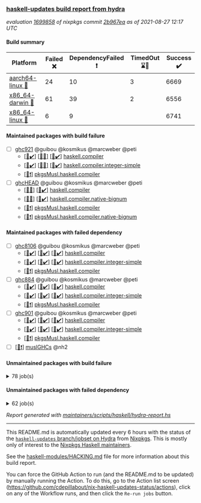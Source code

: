 ### [haskell-updates build report from hydra](https://hydra.nixos.org/jobset/nixpkgs/haskell-updates)
*evaluation [1699858](https://hydra.nixos.org/eval/1699858) of nixpkgs commit [2b967ea](https://github.com/NixOS/nixpkgs/commits/2b967ea23449ff31813ff60a854315398f3d42ef) as of 2021-08-27 12:17 UTC*
#### Build summary

 | Platform | Failed :x: | DependencyFailed :heavy_exclamation_mark: | TimedOut :hourglass::no_entry_sign: | Success :heavy_check_mark: | 
 | --- | --- | --- | --- | --- | 
 | [aarch64-linux :iphone:](https://hydra.nixos.org/eval/1699858?filter=.aarch64-linux) | 24 | 10 | 3 | 6669 | 
 | [x86_64-darwin :apple:](https://hydra.nixos.org/eval/1699858?filter=.x86_64-darwin) | 61 | 39 | 2 | 6556 | 
 | [x86_64-linux :penguin:](https://hydra.nixos.org/eval/1699858?filter=.x86_64-linux) | 6 | 9 |  | 6741 | 
#### Maintained packages with build failure
- [ ] [ghc921](https://hydra.nixos.org/eval/1699858?filter=ghc921) @guibou @kosmikus @marcweber @peti
  - [[:iphone::heavy_check_mark:]](https://hydra.nixos.org/build/150725732) [[:apple::x:]](https://hydra.nixos.org/build/150734297) [[:penguin::heavy_check_mark:]](https://hydra.nixos.org/build/150737593) [haskell.compiler](https://hydra.nixos.org/eval/1699858?filter=haskell.compiler.ghc921)
  - [[:iphone::heavy_check_mark:]](https://hydra.nixos.org/build/150728335) [[:apple::x:]](https://hydra.nixos.org/build/150727664) [[:penguin::heavy_check_mark:]](https://hydra.nixos.org/build/150734710) [haskell.compiler.integer-simple](https://hydra.nixos.org/eval/1699858?filter=haskell.compiler.integer-simple.ghc921)
  -   [[:penguin::heavy_exclamation_mark:]](https://hydra.nixos.org/build/150726718) [pkgsMusl.haskell.compiler](https://hydra.nixos.org/eval/1699858?filter=pkgsMusl.haskell.compiler.ghc921)
- [ ] [ghcHEAD](https://hydra.nixos.org/eval/1699858?filter=ghcHEAD) @guibou @kosmikus @marcweber @peti
  - [[:apple::x:]](https://hydra.nixos.org/build/150744847) [[:penguin::heavy_check_mark:]](https://hydra.nixos.org/build/150741352) [haskell.compiler](https://hydra.nixos.org/eval/1699858?filter=haskell.compiler.ghcHEAD)
  - [[:apple::x:]](https://hydra.nixos.org/build/150733233) [[:penguin::heavy_check_mark:]](https://hydra.nixos.org/build/150740499) [haskell.compiler.native-bignum](https://hydra.nixos.org/eval/1699858?filter=haskell.compiler.native-bignum.ghcHEAD)
  -  [[:penguin::heavy_exclamation_mark:]](https://hydra.nixos.org/build/150729184) [pkgsMusl.haskell.compiler](https://hydra.nixos.org/eval/1699858?filter=pkgsMusl.haskell.compiler.ghcHEAD)
  -  [[:penguin::heavy_exclamation_mark:]](https://hydra.nixos.org/build/150726321) [pkgsMusl.haskell.compiler.native-bignum](https://hydra.nixos.org/eval/1699858?filter=pkgsMusl.haskell.compiler.native-bignum.ghcHEAD)
#### Maintained packages with failed dependency
- [ ] [ghc8106](https://hydra.nixos.org/eval/1699858?filter=ghc8106) @guibou @kosmikus @marcweber @peti
  - [[:iphone::heavy_check_mark:]](https://hydra.nixos.org/build/150744018) [[:apple::heavy_check_mark:]](https://hydra.nixos.org/build/150742241) [[:penguin::heavy_check_mark:]](https://hydra.nixos.org/build/150724721) [haskell.compiler](https://hydra.nixos.org/eval/1699858?filter=haskell.compiler.ghc8106)
  - [[:iphone::heavy_check_mark:]](https://hydra.nixos.org/build/150740181) [[:apple::heavy_check_mark:]](https://hydra.nixos.org/build/150735166) [[:penguin::heavy_check_mark:]](https://hydra.nixos.org/build/150727172) [haskell.compiler.integer-simple](https://hydra.nixos.org/eval/1699858?filter=haskell.compiler.integer-simple.ghc8106)
  -   [[:penguin::heavy_exclamation_mark:]](https://hydra.nixos.org/build/150732254) [pkgsMusl.haskell.compiler](https://hydra.nixos.org/eval/1699858?filter=pkgsMusl.haskell.compiler.ghc8106)
- [ ] [ghc884](https://hydra.nixos.org/eval/1699858?filter=ghc884) @guibou @kosmikus @marcweber @peti
  - [[:iphone::heavy_check_mark:]](https://hydra.nixos.org/build/150741288) [[:apple::heavy_check_mark:]](https://hydra.nixos.org/build/150730933) [[:penguin::heavy_check_mark:]](https://hydra.nixos.org/build/150726194) [haskell.compiler](https://hydra.nixos.org/eval/1699858?filter=haskell.compiler.ghc884)
  - [[:iphone::heavy_check_mark:]](https://hydra.nixos.org/build/150733124) [[:apple::heavy_check_mark:]](https://hydra.nixos.org/build/150733991) [[:penguin::heavy_check_mark:]](https://hydra.nixos.org/build/150725232) [haskell.compiler.integer-simple](https://hydra.nixos.org/eval/1699858?filter=haskell.compiler.integer-simple.ghc884)
  -   [[:penguin::heavy_exclamation_mark:]](https://hydra.nixos.org/build/150726417) [pkgsMusl.haskell.compiler](https://hydra.nixos.org/eval/1699858?filter=pkgsMusl.haskell.compiler.ghc884)
- [ ] [ghc901](https://hydra.nixos.org/eval/1699858?filter=ghc901) @guibou @kosmikus @marcweber @peti
  - [[:iphone::heavy_check_mark:]](https://hydra.nixos.org/build/150735950) [[:apple::heavy_check_mark:]](https://hydra.nixos.org/build/150728102) [[:penguin::heavy_check_mark:]](https://hydra.nixos.org/build/150741500) [haskell.compiler](https://hydra.nixos.org/eval/1699858?filter=haskell.compiler.ghc901)
  - [[:iphone::heavy_check_mark:]](https://hydra.nixos.org/build/150732915) [[:apple::heavy_check_mark:]](https://hydra.nixos.org/build/150726421) [[:penguin::heavy_check_mark:]](https://hydra.nixos.org/build/150724710) [haskell.compiler.integer-simple](https://hydra.nixos.org/eval/1699858?filter=haskell.compiler.integer-simple.ghc901)
  -   [[:penguin::heavy_exclamation_mark:]](https://hydra.nixos.org/build/150732612) [pkgsMusl.haskell.compiler](https://hydra.nixos.org/eval/1699858?filter=pkgsMusl.haskell.compiler.ghc901)
- [ ] [[:penguin::heavy_exclamation_mark:]](https://hydra.nixos.org/build/150741594) [muslGHCs](https://hydra.nixos.org/eval/1699858?filter=muslGHCs) @nh2
#### Unmaintained packages with build failure
<details><summary>78 job(s) </summary>

- [ ] [[:iphone::heavy_check_mark:]](https://hydra.nixos.org/build/150742761) [[:apple::x:]](https://hydra.nixos.org/build/150739233) [[:penguin::heavy_check_mark:]](https://hydra.nixos.org/build/150734313) [haskellPackages.FractalArt](https://hydra.nixos.org/eval/1699858?filter=haskellPackages.FractalArt) 
- [ ] [[:iphone::x:]](https://hydra.nixos.org/build/150733756) [[:apple::heavy_check_mark:]](https://hydra.nixos.org/build/150732614) [[:penguin::heavy_check_mark:]](https://hydra.nixos.org/build/150741031) [haskellPackages.HsASA](https://hydra.nixos.org/eval/1699858?filter=haskellPackages.HsASA) 
- [ ] [[:iphone::x:]](https://hydra.nixos.org/build/150729054) [[:apple::heavy_check_mark:]](https://hydra.nixos.org/build/150727915) [[:penguin::heavy_check_mark:]](https://hydra.nixos.org/build/150729078) [haskellPackages.OrderedBits](https://hydra.nixos.org/eval/1699858?filter=haskellPackages.OrderedBits) 
- [ ] [[:iphone::x:]](https://hydra.nixos.org/build/150725183) [[:apple::heavy_check_mark:]](https://hydra.nixos.org/build/150735381) [[:penguin::heavy_check_mark:]](https://hydra.nixos.org/build/150737310) [haskellPackages.accelerate-llvm](https://hydra.nixos.org/eval/1699858?filter=haskellPackages.accelerate-llvm) 
- [ ] [[:iphone::heavy_check_mark:]](https://hydra.nixos.org/build/150742661) [[:apple::heavy_check_mark:]](https://hydra.nixos.org/build/150741555) [[:penguin::x:]](https://hydra.nixos.org/build/150733802) [haskellPackages.astro](https://hydra.nixos.org/eval/1699858?filter=haskellPackages.astro) 
- [ ] [[:iphone::x:]](https://hydra.nixos.org/build/150735646) [[:apple::heavy_check_mark:]](https://hydra.nixos.org/build/150727565) [[:penguin::heavy_check_mark:]](https://hydra.nixos.org/build/150744098) [haskellPackages.cdar-mBound](https://hydra.nixos.org/eval/1699858?filter=haskellPackages.cdar-mBound) 
- [ ] [[:iphone::heavy_check_mark:]](https://hydra.nixos.org/build/150725776) [[:apple::x:]](https://hydra.nixos.org/build/150734302) [[:penguin::heavy_check_mark:]](https://hydra.nixos.org/build/150737657) [haskellPackages.chiphunk](https://hydra.nixos.org/eval/1699858?filter=haskellPackages.chiphunk) 
- [ ] [[:iphone::x:]](https://hydra.nixos.org/build/150741085) [[:apple::x:]](https://hydra.nixos.org/build/150743958) [[:penguin::x:]](https://hydra.nixos.org/build/150737756) [haskellPackages.dhall-csv](https://hydra.nixos.org/eval/1699858?filter=haskellPackages.dhall-csv) 
- [ ] [[:iphone::x:]](https://hydra.nixos.org/build/150731527) [[:apple::x:]](https://hydra.nixos.org/build/150728103) [[:penguin::x:]](https://hydra.nixos.org/build/150741818) [haskellPackages.dhall-toml](https://hydra.nixos.org/eval/1699858?filter=haskellPackages.dhall-toml) 
- [ ] [[:iphone::heavy_check_mark:]](https://hydra.nixos.org/build/150742135) [[:apple::x:]](https://hydra.nixos.org/build/150730948) [[:penguin::heavy_check_mark:]](https://hydra.nixos.org/build/150732681) [haskellPackages.di-core](https://hydra.nixos.org/eval/1699858?filter=haskellPackages.di-core) 
- [ ] [[:iphone::heavy_check_mark:]](https://hydra.nixos.org/build/150733069) [[:apple::x:]](https://hydra.nixos.org/build/150738868) [[:penguin::heavy_check_mark:]](https://hydra.nixos.org/build/150728852) [haskellPackages.discount](https://hydra.nixos.org/eval/1699858?filter=haskellPackages.discount) 
- [ ] [[:iphone::heavy_check_mark:]](https://hydra.nixos.org/build/150735593) [[:apple::x:]](https://hydra.nixos.org/build/150741005) [[:penguin::heavy_check_mark:]](https://hydra.nixos.org/build/150736383) [haskellPackages.diskhash](https://hydra.nixos.org/eval/1699858?filter=haskellPackages.diskhash) 
- [ ] [[:iphone::x:]](https://hydra.nixos.org/build/150734571) [[:apple::heavy_check_mark:]](https://hydra.nixos.org/build/150742681) [[:penguin::heavy_check_mark:]](https://hydra.nixos.org/build/150737664) [haskellPackages.dormouse-uri](https://hydra.nixos.org/eval/1699858?filter=haskellPackages.dormouse-uri) 
- [ ] [[:iphone::x:]](https://hydra.nixos.org/build/150739503) [[:apple::x:]](https://hydra.nixos.org/build/150739762) [[:penguin::heavy_check_mark:]](https://hydra.nixos.org/build/150742321) [haskellPackages.easytensor](https://hydra.nixos.org/eval/1699858?filter=haskellPackages.easytensor) 
- [ ] [[:iphone::heavy_check_mark:]](https://hydra.nixos.org/build/150727569) [[:apple::x:]](https://hydra.nixos.org/build/150739357) [[:penguin::heavy_check_mark:]](https://hydra.nixos.org/build/150727501) [haskellPackages.epub-tools](https://hydra.nixos.org/eval/1699858?filter=haskellPackages.epub-tools) 
- [ ] [[:iphone::heavy_check_mark:]](https://hydra.nixos.org/build/150734212) [[:apple::x:]](https://hydra.nixos.org/build/150726369) [[:penguin::heavy_check_mark:]](https://hydra.nixos.org/build/150737227) [haskellPackages.exinst](https://hydra.nixos.org/eval/1699858?filter=haskellPackages.exinst) 
- [ ] [[:iphone::heavy_check_mark:]](https://hydra.nixos.org/build/150740265) [[:apple::x:]](https://hydra.nixos.org/build/150740769) [[:penguin::heavy_check_mark:]](https://hydra.nixos.org/build/150742182) [haskellPackages.float128](https://hydra.nixos.org/eval/1699858?filter=haskellPackages.float128) 
- [ ] [[:iphone::x:]](https://hydra.nixos.org/build/150736904) [[:apple::heavy_check_mark:]](https://hydra.nixos.org/build/150733217) [[:penguin::heavy_check_mark:]](https://hydra.nixos.org/build/150741348) [haskellPackages.freetype2](https://hydra.nixos.org/eval/1699858?filter=haskellPackages.freetype2) 
- [ ] [[:iphone::heavy_check_mark:]](https://hydra.nixos.org/build/150734237) [[:apple::x:]](https://hydra.nixos.org/build/150733229) [[:penguin::heavy_check_mark:]](https://hydra.nixos.org/build/150730347) [haskellPackages.gi-gdkx11](https://hydra.nixos.org/eval/1699858?filter=haskellPackages.gi-gdkx11) 
- [ ] [[:iphone::x:]](https://hydra.nixos.org/build/150741367) [[:penguin::heavy_check_mark:]](https://hydra.nixos.org/build/150731115) [haskellPackages.gnome-keyring](https://hydra.nixos.org/eval/1699858?filter=haskellPackages.gnome-keyring) 
- [ ] [[:iphone::heavy_check_mark:]](https://hydra.nixos.org/build/150738274) [[:apple::x:]](https://hydra.nixos.org/build/150733064) [[:penguin::heavy_check_mark:]](https://hydra.nixos.org/build/150730903) [haskellPackages.gtk-traymanager](https://hydra.nixos.org/eval/1699858?filter=haskellPackages.gtk-traymanager) 
- [ ] [[:iphone::heavy_check_mark:]](https://hydra.nixos.org/build/150727725) [[:apple::x:]](https://hydra.nixos.org/build/150736294) [[:penguin::heavy_check_mark:]](https://hydra.nixos.org/build/150741672) [haskellPackages.hamid](https://hydra.nixos.org/eval/1699858?filter=haskellPackages.hamid) 
- [ ] [[:iphone::heavy_check_mark:]](https://hydra.nixos.org/build/150738955) [[:apple::x:]](https://hydra.nixos.org/build/150743912) [[:penguin::heavy_check_mark:]](https://hydra.nixos.org/build/150732939) [haskellPackages.hid](https://hydra.nixos.org/eval/1699858?filter=haskellPackages.hid) 
- [ ] [[:iphone::heavy_check_mark:]](https://hydra.nixos.org/build/150729805) [[:apple::x:]](https://hydra.nixos.org/build/150727705) [[:penguin::heavy_check_mark:]](https://hydra.nixos.org/build/150725602) [haskellPackages.higher-leveldb](https://hydra.nixos.org/eval/1699858?filter=haskellPackages.higher-leveldb) 
- [ ] [[:iphone::heavy_check_mark:]](https://hydra.nixos.org/build/150725769) [[:apple::x:]](https://hydra.nixos.org/build/150738744) [[:penguin::heavy_check_mark:]](https://hydra.nixos.org/build/150726308) [haskellPackages.highlight](https://hydra.nixos.org/eval/1699858?filter=haskellPackages.highlight) 
- [ ] [[:iphone::heavy_check_mark:]](https://hydra.nixos.org/build/150740367) [[:apple::x:]](https://hydra.nixos.org/build/150744470) [[:penguin::heavy_check_mark:]](https://hydra.nixos.org/build/150733368) [haskellPackages.hmatrix-morpheus](https://hydra.nixos.org/eval/1699858?filter=haskellPackages.hmatrix-morpheus) 
- [ ] [[:iphone::heavy_check_mark:]](https://hydra.nixos.org/build/150730644) [[:apple::x:]](https://hydra.nixos.org/build/150737628) [[:penguin::heavy_check_mark:]](https://hydra.nixos.org/build/150736522) [haskellPackages.hmidi](https://hydra.nixos.org/eval/1699858?filter=haskellPackages.hmidi) 
- [ ] [[:iphone::x:]](https://hydra.nixos.org/build/150734476) [[:apple::heavy_check_mark:]](https://hydra.nixos.org/build/150743573) [[:penguin::heavy_check_mark:]](https://hydra.nixos.org/build/150730215) [haskellPackages.hq](https://hydra.nixos.org/eval/1699858?filter=haskellPackages.hq) 
- [ ] [[:iphone::heavy_check_mark:]](https://hydra.nixos.org/build/150724700) [[:apple::x:]](https://hydra.nixos.org/build/150732551) [[:penguin::heavy_check_mark:]](https://hydra.nixos.org/build/150739695) [haskellPackages.hs](https://hydra.nixos.org/eval/1699858?filter=haskellPackages.hs) 
- [ ] [[:iphone::heavy_check_mark:]](https://hydra.nixos.org/build/150733630) [[:apple::x:]](https://hydra.nixos.org/build/150739534) [[:penguin::heavy_check_mark:]](https://hydra.nixos.org/build/150730237) [haskellPackages.hsshellscript](https://hydra.nixos.org/eval/1699858?filter=haskellPackages.hsshellscript) 
- [ ] [[:iphone::heavy_check_mark:]](https://hydra.nixos.org/build/150725279) [[:apple::x:]](https://hydra.nixos.org/build/150742011) [[:penguin::heavy_check_mark:]](https://hydra.nixos.org/build/150729005) [haskellPackages.hssourceinfo](https://hydra.nixos.org/eval/1699858?filter=haskellPackages.hssourceinfo) 
- [ ] [[:iphone::heavy_check_mark:]](https://hydra.nixos.org/build/150738678) [[:apple::x:]](https://hydra.nixos.org/build/150727281) [[:penguin::heavy_check_mark:]](https://hydra.nixos.org/build/150729057) [haskellPackages.huckleberry](https://hydra.nixos.org/eval/1699858?filter=haskellPackages.huckleberry) 
- [ ] [[:iphone::heavy_check_mark:]](https://hydra.nixos.org/build/150734504) [[:apple::x:]](https://hydra.nixos.org/build/150737715) [[:penguin::heavy_check_mark:]](https://hydra.nixos.org/build/150731794) [haskellPackages.ipcvar](https://hydra.nixos.org/eval/1699858?filter=haskellPackages.ipcvar) 
- [ ] [[:iphone::x:]](https://hydra.nixos.org/build/150734081) [[:apple::x:]](https://hydra.nixos.org/build/150732954) [[:penguin::x:]](https://hydra.nixos.org/build/150743785) [haskellPackages.isocline](https://hydra.nixos.org/eval/1699858?filter=haskellPackages.isocline) 
- [ ] [[:iphone::heavy_check_mark:]](https://hydra.nixos.org/build/150733072) [[:apple::x:]](https://hydra.nixos.org/build/150736361) [[:penguin::heavy_check_mark:]](https://hydra.nixos.org/build/150726442) [haskellPackages.junit-xml](https://hydra.nixos.org/eval/1699858?filter=haskellPackages.junit-xml) 
- [ ] [[:iphone::heavy_check_mark:]](https://hydra.nixos.org/build/150730961) [[:apple::x:]](https://hydra.nixos.org/build/150739959) [[:penguin::heavy_check_mark:]](https://hydra.nixos.org/build/150739871) [haskellPackages.keep-alive](https://hydra.nixos.org/eval/1699858?filter=haskellPackages.keep-alive) 
- [ ] [[:iphone::heavy_check_mark:]](https://hydra.nixos.org/build/150730599) [[:apple::x:]](https://hydra.nixos.org/build/150727873) [[:penguin::heavy_check_mark:]](https://hydra.nixos.org/build/150741101) [haskellPackages.leveldb-haskell-fork](https://hydra.nixos.org/eval/1699858?filter=haskellPackages.leveldb-haskell-fork) 
- [ ] [[:iphone::x:]](https://hydra.nixos.org/build/150741253) [[:apple::heavy_check_mark:]](https://hydra.nixos.org/build/150743664) [[:penguin::heavy_check_mark:]](https://hydra.nixos.org/build/150744204) [haskellPackages.libBF](https://hydra.nixos.org/eval/1699858?filter=haskellPackages.libBF) 
- [ ] [[:iphone::heavy_check_mark:]](https://hydra.nixos.org/build/150730761) [[:apple::x:]](https://hydra.nixos.org/build/150725249) [[:penguin::heavy_check_mark:]](https://hydra.nixos.org/build/150734357) [haskellPackages.loc](https://hydra.nixos.org/eval/1699858?filter=haskellPackages.loc) 
- [ ] [[:iphone::x:]](https://hydra.nixos.org/build/150744213) [[:apple::heavy_check_mark:]](https://hydra.nixos.org/build/150724872) [[:penguin::heavy_check_mark:]](https://hydra.nixos.org/build/150742136) [haskellPackages.long-double](https://hydra.nixos.org/eval/1699858?filter=haskellPackages.long-double) 
- [ ] [[:iphone::heavy_check_mark:]](https://hydra.nixos.org/build/150743611) [[:apple::x:]](https://hydra.nixos.org/build/150740259) [[:penguin::heavy_check_mark:]](https://hydra.nixos.org/build/150740566) [haskellPackages.mediawiki2latex](https://hydra.nixos.org/eval/1699858?filter=haskellPackages.mediawiki2latex) 
- [ ] [[:iphone::heavy_check_mark:]](https://hydra.nixos.org/build/150739873) [[:apple::x:]](https://hydra.nixos.org/build/150730988) [[:penguin::heavy_check_mark:]](https://hydra.nixos.org/build/150729850) [haskellPackages.mercury-api](https://hydra.nixos.org/eval/1699858?filter=haskellPackages.mercury-api) 
- [ ] [[:iphone::heavy_check_mark:]](https://hydra.nixos.org/build/150731143) [[:apple::x:]](https://hydra.nixos.org/build/150724987) [[:penguin::heavy_check_mark:]](https://hydra.nixos.org/build/150732876) [haskellPackages.mighty-metropolis](https://hydra.nixos.org/eval/1699858?filter=haskellPackages.mighty-metropolis) 
- [ ] [[:iphone::heavy_check_mark:]](https://hydra.nixos.org/build/150728541) [[:apple::x:]](https://hydra.nixos.org/build/150739464) [[:penguin::heavy_check_mark:]](https://hydra.nixos.org/build/150727438) [haskellPackages.nano-cryptr](https://hydra.nixos.org/eval/1699858?filter=haskellPackages.nano-cryptr) 
- [ ] [[:iphone::x:]](https://hydra.nixos.org/build/150736302) [[:apple::heavy_check_mark:]](https://hydra.nixos.org/build/150734560) [[:penguin::heavy_check_mark:]](https://hydra.nixos.org/build/150734714) [haskellPackages.nlopt-haskell](https://hydra.nixos.org/eval/1699858?filter=haskellPackages.nlopt-haskell) 
- [ ] [[:iphone::heavy_check_mark:]](https://hydra.nixos.org/build/150726294) [[:apple::x:]](https://hydra.nixos.org/build/150733887) [[:penguin::heavy_check_mark:]](https://hydra.nixos.org/build/150735932) [haskellPackages.opencv](https://hydra.nixos.org/eval/1699858?filter=haskellPackages.opencv) 
- [ ] [[:iphone::heavy_check_mark:]](https://hydra.nixos.org/build/150742879) [[:apple::x:]](https://hydra.nixos.org/build/150727562) [[:penguin::heavy_check_mark:]](https://hydra.nixos.org/build/150727280) [haskellPackages.persistent-pagination](https://hydra.nixos.org/eval/1699858?filter=haskellPackages.persistent-pagination) 
- [ ] [[:iphone::x:]](https://hydra.nixos.org/build/150728296) [[:apple::heavy_check_mark:]](https://hydra.nixos.org/build/150725145) [[:penguin::heavy_check_mark:]](https://hydra.nixos.org/build/150728336) [haskellPackages.picosat](https://hydra.nixos.org/eval/1699858?filter=haskellPackages.picosat) 
- [ ] [[:iphone::heavy_check_mark:]](https://hydra.nixos.org/build/150726154) [[:apple::x:]](https://hydra.nixos.org/build/150729939) [[:penguin::heavy_check_mark:]](https://hydra.nixos.org/build/150743452) [haskellPackages.ping-wrapper](https://hydra.nixos.org/eval/1699858?filter=haskellPackages.ping-wrapper) 
- [ ] [[:iphone::heavy_check_mark:]](https://hydra.nixos.org/build/150732849) [[:apple::x:]](https://hydra.nixos.org/build/150744552) [[:penguin::heavy_check_mark:]](https://hydra.nixos.org/build/150737573) [haskellPackages.pipes-zlib](https://hydra.nixos.org/eval/1699858?filter=haskellPackages.pipes-zlib) 
- [ ] [[:iphone::x:]](https://hydra.nixos.org/build/150734412) [[:apple::heavy_check_mark:]](https://hydra.nixos.org/build/150732558) [[:penguin::heavy_check_mark:]](https://hydra.nixos.org/build/150724670) [haskellPackages.poker](https://hydra.nixos.org/eval/1699858?filter=haskellPackages.poker) 
- [ ] [[:iphone::heavy_check_mark:]](https://hydra.nixos.org/build/150740805) [[:apple::x:]](https://hydra.nixos.org/build/150744042) [[:penguin::heavy_check_mark:]](https://hydra.nixos.org/build/150738949) [haskellPackages.posix-socket](https://hydra.nixos.org/eval/1699858?filter=haskellPackages.posix-socket) 
- [ ] [[:iphone::heavy_check_mark:]](https://hydra.nixos.org/build/150730201) [[:apple::x:]](https://hydra.nixos.org/build/150726377) [[:penguin::heavy_check_mark:]](https://hydra.nixos.org/build/150742457) [haskellPackages.posix-timer](https://hydra.nixos.org/eval/1699858?filter=haskellPackages.posix-timer) 
- [ ] [[:iphone::heavy_check_mark:]](https://hydra.nixos.org/build/150740518) [[:apple::x:]](https://hydra.nixos.org/build/150730978) [[:penguin::heavy_check_mark:]](https://hydra.nixos.org/build/150725189) [haskellPackages.powerqueue-distributed](https://hydra.nixos.org/eval/1699858?filter=haskellPackages.powerqueue-distributed) 
- [ ] [[:iphone::heavy_check_mark:]](https://hydra.nixos.org/build/150727429) [[:apple::x:]](https://hydra.nixos.org/build/150729392) [[:penguin::heavy_check_mark:]](https://hydra.nixos.org/build/150733801) [haskellPackages.pthread](https://hydra.nixos.org/eval/1699858?filter=haskellPackages.pthread) 
- [ ] [[:iphone::x:]](https://hydra.nixos.org/build/150728268) [[:apple::heavy_check_mark:]](https://hydra.nixos.org/build/150729735) [[:penguin::heavy_check_mark:]](https://hydra.nixos.org/build/150724821) [haskellPackages.ptr-poker](https://hydra.nixos.org/eval/1699858?filter=haskellPackages.ptr-poker) 
- [ ] [[:iphone::heavy_check_mark:]](https://hydra.nixos.org/build/150738516) [[:apple::x:]](https://hydra.nixos.org/build/150726853) [[:penguin::heavy_check_mark:]](https://hydra.nixos.org/build/150732240) [haskellPackages.sandwich-webdriver](https://hydra.nixos.org/eval/1699858?filter=haskellPackages.sandwich-webdriver) 
- [ ] [[:iphone::heavy_check_mark:]](https://hydra.nixos.org/build/150725174) [[:apple::x:]](https://hydra.nixos.org/build/150735767) [[:penguin::heavy_check_mark:]](https://hydra.nixos.org/build/150731407) [haskellPackages.sdp](https://hydra.nixos.org/eval/1699858?filter=haskellPackages.sdp) 
- [ ] [[:iphone::heavy_check_mark:]](https://hydra.nixos.org/build/150730368) [[:apple::x:]](https://hydra.nixos.org/build/150730392) [[:penguin::heavy_check_mark:]](https://hydra.nixos.org/build/150726477) [haskellPackages.select](https://hydra.nixos.org/eval/1699858?filter=haskellPackages.select) 
- [ ] [[:iphone::heavy_check_mark:]](https://hydra.nixos.org/build/150735205) [[:apple::x:]](https://hydra.nixos.org/build/150735224) [[:penguin::heavy_check_mark:]](https://hydra.nixos.org/build/150737720) [haskellPackages.shared-memory](https://hydra.nixos.org/eval/1699858?filter=haskellPackages.shared-memory) 
- [ ] [[:iphone::heavy_check_mark:]](https://hydra.nixos.org/build/150742689) [[:apple::x:]](https://hydra.nixos.org/build/150724947) [[:penguin::heavy_check_mark:]](https://hydra.nixos.org/build/150741763) [haskellPackages.stm-queue](https://hydra.nixos.org/eval/1699858?filter=haskellPackages.stm-queue) 
- [ ] [[:iphone::heavy_check_mark:]](https://hydra.nixos.org/build/150731271) [[:apple::x:]](https://hydra.nixos.org/build/150734510) [[:penguin::heavy_check_mark:]](https://hydra.nixos.org/build/150734124) [haskellPackages.sysinfo](https://hydra.nixos.org/eval/1699858?filter=haskellPackages.sysinfo) 
- [ ] [[:iphone::heavy_check_mark:]](https://hydra.nixos.org/build/150735302) [[:apple::x:]](https://hydra.nixos.org/build/150744947) [[:penguin::heavy_check_mark:]](https://hydra.nixos.org/build/150742784) [haskellPackages.tailfile-hinotify](https://hydra.nixos.org/eval/1699858?filter=haskellPackages.tailfile-hinotify) 
- [ ] [[:iphone::heavy_check_mark:]](https://hydra.nixos.org/build/150743698) [[:apple::x:]](https://hydra.nixos.org/build/150724634) [[:penguin::heavy_check_mark:]](https://hydra.nixos.org/build/150725345) [haskellPackages.thyme](https://hydra.nixos.org/eval/1699858?filter=haskellPackages.thyme) 
- [ ] [[:iphone::x:]](https://hydra.nixos.org/build/150730930) [[:apple::x:]](https://hydra.nixos.org/build/150736331) [[:penguin::x:]](https://hydra.nixos.org/build/150736596) [haskellPackages.ticket-management](https://hydra.nixos.org/eval/1699858?filter=haskellPackages.ticket-management) 
- [ ] [[:iphone::x:]](https://hydra.nixos.org/build/150727022) [[:apple::heavy_check_mark:]](https://hydra.nixos.org/build/150727916) [[:penguin::heavy_check_mark:]](https://hydra.nixos.org/build/150728198) [haskellPackages.type-natural](https://hydra.nixos.org/eval/1699858?filter=haskellPackages.type-natural) 
- [ ] [[:iphone::heavy_check_mark:]](https://hydra.nixos.org/build/150726065) [[:apple::x:]](https://hydra.nixos.org/build/150733727) [[:penguin::heavy_check_mark:]](https://hydra.nixos.org/build/150728173) [haskellPackages.tz](https://hydra.nixos.org/eval/1699858?filter=haskellPackages.tz) 
- [ ] [[:iphone::x:]](https://hydra.nixos.org/build/150730896) [[:apple::heavy_check_mark:]](https://hydra.nixos.org/build/150728765) [[:penguin::heavy_check_mark:]](https://hydra.nixos.org/build/150730536) [haskellPackages.unicode-properties](https://hydra.nixos.org/eval/1699858?filter=haskellPackages.unicode-properties) 
- [ ] [[:iphone::heavy_check_mark:]](https://hydra.nixos.org/build/150743993) [[:apple::x:]](https://hydra.nixos.org/build/150738727) [[:penguin::heavy_check_mark:]](https://hydra.nixos.org/build/150733482) [haskellPackages.wai-middleware-metrics](https://hydra.nixos.org/eval/1699858?filter=haskellPackages.wai-middleware-metrics) 
- [ ] [[:iphone::x:]](https://hydra.nixos.org/build/150732929) [[:apple::heavy_check_mark:]](https://hydra.nixos.org/build/150738025) [[:penguin::heavy_check_mark:]](https://hydra.nixos.org/build/150743242) [haskellPackages.wiringPi](https://hydra.nixos.org/eval/1699858?filter=haskellPackages.wiringPi) 
- [ ] [[:iphone::heavy_check_mark:]](https://hydra.nixos.org/build/150727304) [[:apple::x:]](https://hydra.nixos.org/build/150733713) [[:penguin::heavy_check_mark:]](https://hydra.nixos.org/build/150733342) [tests.haskell.writers](https://hydra.nixos.org/eval/1699858?filter=tests.haskell.writers) 
- [ ] [[:iphone::x:]](https://hydra.nixos.org/build/150738528) [[:apple::heavy_check_mark:]](https://hydra.nixos.org/build/150737760) [[:penguin::heavy_check_mark:]](https://hydra.nixos.org/build/150731786) [haskellPackages.x86-64bit](https://hydra.nixos.org/eval/1699858?filter=haskellPackages.x86-64bit) 
- [ ] [[:iphone::heavy_check_mark:]](https://hydra.nixos.org/build/150726941) [[:apple::x:]](https://hydra.nixos.org/build/150737620) [[:penguin::heavy_check_mark:]](https://hydra.nixos.org/build/150735468) [haskellPackages.xmonad-utils](https://hydra.nixos.org/eval/1699858?filter=haskellPackages.xmonad-utils) 
- [ ] [[:iphone::x:]](https://hydra.nixos.org/build/150726614) [[:apple::x:]](https://hydra.nixos.org/build/150726831) [[:penguin::x:]](https://hydra.nixos.org/build/150740172) [haskellPackages.yapb](https://hydra.nixos.org/eval/1699858?filter=haskellPackages.yapb) 
- [ ] [[:iphone::heavy_check_mark:]](https://hydra.nixos.org/build/150743110) [[:apple::x:]](https://hydra.nixos.org/build/150729109) [[:penguin::heavy_check_mark:]](https://hydra.nixos.org/build/150735489) [haskellPackages.yoga](https://hydra.nixos.org/eval/1699858?filter=haskellPackages.yoga) 
- [ ] [[:iphone::heavy_check_mark:]](https://hydra.nixos.org/build/150725467) [[:apple::x:]](https://hydra.nixos.org/build/150731436) [[:penguin::heavy_check_mark:]](https://hydra.nixos.org/build/150737988) [haskellPackages.zip](https://hydra.nixos.org/eval/1699858?filter=haskellPackages.zip) 
- [ ] [[:iphone::heavy_check_mark:]](https://hydra.nixos.org/build/150732116) [[:apple::x:]](https://hydra.nixos.org/build/150737239) [[:penguin::heavy_check_mark:]](https://hydra.nixos.org/build/150737635) [haskellPackages.zot](https://hydra.nixos.org/eval/1699858?filter=haskellPackages.zot) 
- [ ] [[:iphone::heavy_check_mark:]](https://hydra.nixos.org/build/150741381) [[:apple::x:]](https://hydra.nixos.org/build/150740838) [[:penguin::heavy_check_mark:]](https://hydra.nixos.org/build/150740269) [haskellPackages.zxcvbn-c](https://hydra.nixos.org/eval/1699858?filter=haskellPackages.zxcvbn-c) 
</details>

#### Unmaintained packages with failed dependency
<details><summary>62 job(s) </summary>

- [ ] [[:iphone::heavy_exclamation_mark:]](https://hydra.nixos.org/build/150734316) [[:apple::heavy_check_mark:]](https://hydra.nixos.org/build/150732576) [[:penguin::heavy_check_mark:]](https://hydra.nixos.org/build/150726861) [haskellPackages.PrimitiveArray](https://hydra.nixos.org/eval/1699858?filter=haskellPackages.PrimitiveArray) 
- [ ] [[:iphone::heavy_check_mark:]](https://hydra.nixos.org/build/150729274) [[:apple::heavy_exclamation_mark:]](https://hydra.nixos.org/build/150741156) [[:penguin::heavy_check_mark:]](https://hydra.nixos.org/build/150728319) [haskellPackages.antiope-es](https://hydra.nixos.org/eval/1699858?filter=haskellPackages.antiope-es) 
- [ ] [[:iphone::heavy_check_mark:]](https://hydra.nixos.org/build/150743692) [[:apple::heavy_exclamation_mark:]](https://hydra.nixos.org/build/150733263) [[:penguin::heavy_check_mark:]](https://hydra.nixos.org/build/150743006) [haskellPackages.declarative](https://hydra.nixos.org/eval/1699858?filter=haskellPackages.declarative) 
- [ ] [[:iphone::heavy_check_mark:]](https://hydra.nixos.org/build/150737848) [[:apple::heavy_exclamation_mark:]](https://hydra.nixos.org/build/150741930) [[:penguin::heavy_check_mark:]](https://hydra.nixos.org/build/150732779) [haskellPackages.di](https://hydra.nixos.org/eval/1699858?filter=haskellPackages.di) 
- [ ] [[:iphone::heavy_check_mark:]](https://hydra.nixos.org/build/150734223) [[:apple::heavy_exclamation_mark:]](https://hydra.nixos.org/build/150728223) [[:penguin::heavy_check_mark:]](https://hydra.nixos.org/build/150727540) [haskellPackages.di-df1](https://hydra.nixos.org/eval/1699858?filter=haskellPackages.di-df1) 
- [ ] [[:iphone::heavy_check_mark:]](https://hydra.nixos.org/build/150739701) [[:apple::heavy_exclamation_mark:]](https://hydra.nixos.org/build/150732081) [[:penguin::heavy_check_mark:]](https://hydra.nixos.org/build/150738381) [haskellPackages.di-handle](https://hydra.nixos.org/eval/1699858?filter=haskellPackages.di-handle) 
- [ ] [[:iphone::heavy_check_mark:]](https://hydra.nixos.org/build/150743830) [[:apple::heavy_exclamation_mark:]](https://hydra.nixos.org/build/150737257) [[:penguin::heavy_check_mark:]](https://hydra.nixos.org/build/150726691) [haskellPackages.di-monad](https://hydra.nixos.org/eval/1699858?filter=haskellPackages.di-monad) 
- [ ] [[:iphone::heavy_exclamation_mark:]](https://hydra.nixos.org/build/150727736) [[:apple::heavy_check_mark:]](https://hydra.nixos.org/build/150726815) [[:penguin::heavy_check_mark:]](https://hydra.nixos.org/build/150739206) [haskellPackages.dormouse-client](https://hydra.nixos.org/eval/1699858?filter=haskellPackages.dormouse-client) 
- [ ] [[:iphone::heavy_exclamation_mark:]](https://hydra.nixos.org/build/150730837) [[:apple::heavy_exclamation_mark:]](https://hydra.nixos.org/build/150735355) [[:penguin::heavy_check_mark:]](https://hydra.nixos.org/build/150733385) [haskellPackages.easytensor-vulkan](https://hydra.nixos.org/eval/1699858?filter=haskellPackages.easytensor-vulkan) 
- [ ] [[:iphone::heavy_check_mark:]](https://hydra.nixos.org/build/150731982) [[:apple::heavy_exclamation_mark:]](https://hydra.nixos.org/build/150730357) [[:penguin::heavy_check_mark:]](https://hydra.nixos.org/build/150734812) [haskellPackages.exinst-aeson](https://hydra.nixos.org/eval/1699858?filter=haskellPackages.exinst-aeson) 
- [ ] [[:iphone::heavy_check_mark:]](https://hydra.nixos.org/build/150739391) [[:apple::heavy_exclamation_mark:]](https://hydra.nixos.org/build/150735772) [[:penguin::heavy_check_mark:]](https://hydra.nixos.org/build/150736022) [haskellPackages.exinst-bytes](https://hydra.nixos.org/eval/1699858?filter=haskellPackages.exinst-bytes) 
- [ ] [[:iphone::heavy_check_mark:]](https://hydra.nixos.org/build/150733566) [[:apple::heavy_exclamation_mark:]](https://hydra.nixos.org/build/150740580) [[:penguin::heavy_check_mark:]](https://hydra.nixos.org/build/150728602) [haskellPackages.exinst-cereal](https://hydra.nixos.org/eval/1699858?filter=haskellPackages.exinst-cereal) 
- [ ] [[:iphone::heavy_check_mark:]](https://hydra.nixos.org/build/150734826) [[:apple::heavy_exclamation_mark:]](https://hydra.nixos.org/build/150734659) [[:penguin::heavy_check_mark:]](https://hydra.nixos.org/build/150729449) [haskellPackages.exinst-serialise](https://hydra.nixos.org/eval/1699858?filter=haskellPackages.exinst-serialise) 
- [ ] [[:iphone::heavy_check_mark:]](https://hydra.nixos.org/build/150724726) [[:apple::heavy_exclamation_mark:]](https://hydra.nixos.org/build/150740149) [[:penguin::heavy_check_mark:]](https://hydra.nixos.org/build/150744624) [haskellPackages.fastparser](https://hydra.nixos.org/eval/1699858?filter=haskellPackages.fastparser) 
- [ ] [hello](https://hydra.nixos.org/eval/1699858?filter=hello) 
  - [[:iphone::heavy_check_mark:]](https://hydra.nixos.org/build/150725294) [[:apple::heavy_check_mark:]](https://hydra.nixos.org/build/150734185) [[:penguin::heavy_check_mark:]](https://hydra.nixos.org/build/150735058) [haskellPackages](https://hydra.nixos.org/eval/1699858?filter=haskellPackages.hello)
  -   [[:penguin::heavy_exclamation_mark:]](https://hydra.nixos.org/build/150730876) [pkgsMusl.haskellPackages](https://hydra.nixos.org/eval/1699858?filter=pkgsMusl.haskellPackages.hello)
  -   [[:penguin::heavy_check_mark:]](https://hydra.nixos.org/build/150726746) [pkgsStatic.haskell.packages.integer-simple.ghc8106](https://hydra.nixos.org/eval/1699858?filter=pkgsStatic.haskell.packages.integer-simple.ghc8106.hello)
- [ ] [[:iphone::heavy_exclamation_mark:]](https://hydra.nixos.org/build/150730513) [[:apple::heavy_check_mark:]](https://hydra.nixos.org/build/150726433) [[:penguin::heavy_check_mark:]](https://hydra.nixos.org/build/150739889) [haskellPackages.hmatrix-nlopt](https://hydra.nixos.org/eval/1699858?filter=haskellPackages.hmatrix-nlopt) 
- [ ] [[:iphone::heavy_exclamation_mark:]](https://hydra.nixos.org/build/150730365) [[:apple::heavy_check_mark:]](https://hydra.nixos.org/build/150734814) [[:penguin::heavy_check_mark:]](https://hydra.nixos.org/build/150736320) [haskellPackages.jsonifier](https://hydra.nixos.org/eval/1699858?filter=haskellPackages.jsonifier) 
- [ ] [[:iphone::heavy_check_mark:]](https://hydra.nixos.org/build/150733917) [[:apple::heavy_exclamation_mark:]](https://hydra.nixos.org/build/150743867) [[:penguin::heavy_check_mark:]](https://hydra.nixos.org/build/150737367) [haskellPackages.keenser](https://hydra.nixos.org/eval/1699858?filter=haskellPackages.keenser) 
- [ ] [lens](https://hydra.nixos.org/eval/1699858?filter=lens) 
  - [[:iphone::heavy_check_mark:]](https://hydra.nixos.org/build/150728052) [[:apple::heavy_check_mark:]](https://hydra.nixos.org/build/150736150) [[:penguin::heavy_check_mark:]](https://hydra.nixos.org/build/150730232) [haskellPackages](https://hydra.nixos.org/eval/1699858?filter=haskellPackages.lens)
  -   [[:penguin::heavy_exclamation_mark:]](https://hydra.nixos.org/build/150739289) [pkgsMusl.haskellPackages](https://hydra.nixos.org/eval/1699858?filter=pkgsMusl.haskellPackages.lens)
  -   [[:penguin::heavy_check_mark:]](https://hydra.nixos.org/build/150740578) [pkgsStatic.haskell.packages.integer-simple.ghc8106](https://hydra.nixos.org/eval/1699858?filter=pkgsStatic.haskell.packages.integer-simple.ghc8106.lens)
- [ ] [[:iphone::heavy_check_mark:]](https://hydra.nixos.org/build/150733747) [[:apple::heavy_exclamation_mark:]](https://hydra.nixos.org/build/150733242) [[:penguin::heavy_check_mark:]](https://hydra.nixos.org/build/150732347) [haskellPackages.moto](https://hydra.nixos.org/eval/1699858?filter=haskellPackages.moto) 
- [ ] [[:iphone::heavy_check_mark:]](https://hydra.nixos.org/build/150735813) [[:apple::heavy_exclamation_mark:]](https://hydra.nixos.org/build/150741237) [[:penguin::heavy_check_mark:]](https://hydra.nixos.org/build/150739934) [haskellPackages.nri-env-parser](https://hydra.nixos.org/eval/1699858?filter=haskellPackages.nri-env-parser) 
- [ ] [[:iphone::heavy_check_mark:]](https://hydra.nixos.org/build/150742960) [[:apple::heavy_exclamation_mark:]](https://hydra.nixos.org/build/150735804) [[:penguin::heavy_check_mark:]](https://hydra.nixos.org/build/150741018) [haskellPackages.nri-http](https://hydra.nixos.org/eval/1699858?filter=haskellPackages.nri-http) 
- [ ] [[:iphone::heavy_check_mark:]](https://hydra.nixos.org/build/150741041) [[:apple::heavy_exclamation_mark:]](https://hydra.nixos.org/build/150733863) [[:penguin::heavy_check_mark:]](https://hydra.nixos.org/build/150737563) [haskellPackages.nri-observability](https://hydra.nixos.org/eval/1699858?filter=haskellPackages.nri-observability) 
- [ ] [[:iphone::heavy_check_mark:]](https://hydra.nixos.org/build/150742226) [[:apple::heavy_exclamation_mark:]](https://hydra.nixos.org/build/150729511) [[:penguin::heavy_check_mark:]](https://hydra.nixos.org/build/150726751) [haskellPackages.nri-prelude](https://hydra.nixos.org/eval/1699858?filter=haskellPackages.nri-prelude) 
- [ ] [[:iphone::heavy_check_mark:]](https://hydra.nixos.org/build/150730807) [[:apple::heavy_exclamation_mark:]](https://hydra.nixos.org/build/150741990) [[:penguin::heavy_check_mark:]](https://hydra.nixos.org/build/150725926) [haskellPackages.nri-redis](https://hydra.nixos.org/eval/1699858?filter=haskellPackages.nri-redis) 
- [ ] [[:iphone::heavy_check_mark:]](https://hydra.nixos.org/build/150738624) [[:apple::heavy_exclamation_mark:]](https://hydra.nixos.org/build/150744083) [[:penguin::heavy_check_mark:]](https://hydra.nixos.org/build/150735200) [haskellPackages.nri-test-encoding](https://hydra.nixos.org/eval/1699858?filter=haskellPackages.nri-test-encoding) 
- [ ] [[:iphone::heavy_check_mark:]](https://hydra.nixos.org/build/150741269) [[:apple::heavy_exclamation_mark:]](https://hydra.nixos.org/build/150738091) [[:penguin::heavy_check_mark:]](https://hydra.nixos.org/build/150734645) [haskellPackages.opencv-extra](https://hydra.nixos.org/eval/1699858?filter=haskellPackages.opencv-extra) 
- [ ] [[:iphone::heavy_exclamation_mark:]](https://hydra.nixos.org/build/150743345) [[:apple::heavy_check_mark:]](https://hydra.nixos.org/build/150731391) [[:penguin::heavy_check_mark:]](https://hydra.nixos.org/build/150725931) [haskellPackages.opentelemetry-extra](https://hydra.nixos.org/eval/1699858?filter=haskellPackages.opentelemetry-extra) 
- [ ] [[:iphone::heavy_exclamation_mark:]](https://hydra.nixos.org/build/150736053) [[:apple::heavy_check_mark:]](https://hydra.nixos.org/build/150728119) [[:penguin::heavy_check_mark:]](https://hydra.nixos.org/build/150739143) [haskellPackages.opentelemetry-lightstep](https://hydra.nixos.org/eval/1699858?filter=haskellPackages.opentelemetry-lightstep) 
- [ ] [[:iphone::heavy_check_mark:]](https://hydra.nixos.org/build/150732790) [[:apple::heavy_exclamation_mark:]](https://hydra.nixos.org/build/150727049) [[:penguin::heavy_check_mark:]](https://hydra.nixos.org/build/150725240) [haskellPackages.orgmode-parse](https://hydra.nixos.org/eval/1699858?filter=haskellPackages.orgmode-parse) 
- [ ] [[:iphone::heavy_check_mark:]](https://hydra.nixos.org/build/150728673) [[:apple::heavy_exclamation_mark:]](https://hydra.nixos.org/build/150735715) [[:penguin::heavy_check_mark:]](https://hydra.nixos.org/build/150742683) [haskellPackages.orgstat](https://hydra.nixos.org/eval/1699858?filter=haskellPackages.orgstat) 
- [ ] [[:iphone::heavy_check_mark:]](https://hydra.nixos.org/build/150737959) [[:apple::heavy_exclamation_mark:]](https://hydra.nixos.org/build/150742173) [[:penguin::heavy_check_mark:]](https://hydra.nixos.org/build/150743628) [haskellPackages.postgresql-replicant](https://hydra.nixos.org/eval/1699858?filter=haskellPackages.postgresql-replicant) 
- [ ] [[:iphone::heavy_check_mark:]](https://hydra.nixos.org/build/150737070) [[:apple::heavy_exclamation_mark:]](https://hydra.nixos.org/build/150724709) [[:penguin::heavy_check_mark:]](https://hydra.nixos.org/build/150733790) [haskellPackages.pretty-diff](https://hydra.nixos.org/eval/1699858?filter=haskellPackages.pretty-diff) 
- [ ] [random](https://hydra.nixos.org/eval/1699858?filter=random) 
  - [[:iphone::heavy_check_mark:]](https://hydra.nixos.org/build/150738969) [[:apple::heavy_check_mark:]](https://hydra.nixos.org/build/150740865) [[:penguin::heavy_check_mark:]](https://hydra.nixos.org/build/150733396) [haskellPackages](https://hydra.nixos.org/eval/1699858?filter=haskellPackages.random)
  -   [[:penguin::heavy_exclamation_mark:]](https://hydra.nixos.org/build/150735220) [pkgsMusl.haskellPackages](https://hydra.nixos.org/eval/1699858?filter=pkgsMusl.haskellPackages.random)
  -   [[:penguin::heavy_check_mark:]](https://hydra.nixos.org/build/150729038) [pkgsStatic.haskell.packages.integer-simple.ghc8106](https://hydra.nixos.org/eval/1699858?filter=pkgsStatic.haskell.packages.integer-simple.ghc8106.random)
- [ ] [[:iphone::heavy_exclamation_mark:]](https://hydra.nixos.org/build/150725082) [[:apple::heavy_check_mark:]](https://hydra.nixos.org/build/150741387) [[:penguin::heavy_check_mark:]](https://hydra.nixos.org/build/150731406) [haskellPackages.rounded](https://hydra.nixos.org/eval/1699858?filter=haskellPackages.rounded) 
- [ ] [[:iphone::heavy_check_mark:]](https://hydra.nixos.org/build/150727518) [[:apple::heavy_exclamation_mark:]](https://hydra.nixos.org/build/150739048) [[:penguin::heavy_check_mark:]](https://hydra.nixos.org/build/150741063) [haskellPackages.scan-metadata](https://hydra.nixos.org/eval/1699858?filter=haskellPackages.scan-metadata) 
- [ ] [[:iphone::heavy_check_mark:]](https://hydra.nixos.org/build/150744729) [[:apple::heavy_exclamation_mark:]](https://hydra.nixos.org/build/150725319) [[:penguin::heavy_check_mark:]](https://hydra.nixos.org/build/150733733) [haskellPackages.sdp-binary](https://hydra.nixos.org/eval/1699858?filter=haskellPackages.sdp-binary) 
- [ ] [[:iphone::heavy_check_mark:]](https://hydra.nixos.org/build/150742242) [[:apple::heavy_exclamation_mark:]](https://hydra.nixos.org/build/150738351) [[:penguin::heavy_check_mark:]](https://hydra.nixos.org/build/150739451) [haskellPackages.sdp-deepseq](https://hydra.nixos.org/eval/1699858?filter=haskellPackages.sdp-deepseq) 
- [ ] [[:iphone::heavy_check_mark:]](https://hydra.nixos.org/build/150737457) [[:apple::heavy_exclamation_mark:]](https://hydra.nixos.org/build/150726778) [[:penguin::heavy_check_mark:]](https://hydra.nixos.org/build/150736656) [haskellPackages.sdp-hashable](https://hydra.nixos.org/eval/1699858?filter=haskellPackages.sdp-hashable) 
- [ ] [[:iphone::heavy_check_mark:]](https://hydra.nixos.org/build/150741622) [[:apple::heavy_exclamation_mark:]](https://hydra.nixos.org/build/150730898) [[:penguin::heavy_check_mark:]](https://hydra.nixos.org/build/150732802) [haskellPackages.sdp-io](https://hydra.nixos.org/eval/1699858?filter=haskellPackages.sdp-io) 
- [ ] [[:iphone::heavy_check_mark:]](https://hydra.nixos.org/build/150741128) [[:apple::heavy_exclamation_mark:]](https://hydra.nixos.org/build/150736359) [[:penguin::heavy_check_mark:]](https://hydra.nixos.org/build/150738947) [haskellPackages.sdp-quickcheck](https://hydra.nixos.org/eval/1699858?filter=haskellPackages.sdp-quickcheck) 
- [ ] [[:iphone::heavy_check_mark:]](https://hydra.nixos.org/build/150738478) [[:apple::heavy_exclamation_mark:]](https://hydra.nixos.org/build/150728801) [[:penguin::heavy_check_mark:]](https://hydra.nixos.org/build/150730804) [haskellPackages.sdp4bytestring](https://hydra.nixos.org/eval/1699858?filter=haskellPackages.sdp4bytestring) 
- [ ] [[:iphone::heavy_check_mark:]](https://hydra.nixos.org/build/150736097) [[:apple::heavy_exclamation_mark:]](https://hydra.nixos.org/build/150733796) [[:penguin::heavy_check_mark:]](https://hydra.nixos.org/build/150736019) [haskellPackages.sdp4text](https://hydra.nixos.org/eval/1699858?filter=haskellPackages.sdp4text) 
- [ ] [[:iphone::heavy_check_mark:]](https://hydra.nixos.org/build/150732292) [[:apple::heavy_exclamation_mark:]](https://hydra.nixos.org/build/150731260) [[:penguin::heavy_check_mark:]](https://hydra.nixos.org/build/150724874) [haskellPackages.sdp4unordered](https://hydra.nixos.org/eval/1699858?filter=haskellPackages.sdp4unordered) 
- [ ] [[:iphone::heavy_check_mark:]](https://hydra.nixos.org/build/150728274) [[:apple::heavy_exclamation_mark:]](https://hydra.nixos.org/build/150741557) [[:penguin::heavy_check_mark:]](https://hydra.nixos.org/build/150734763) [haskellPackages.sdp4vector](https://hydra.nixos.org/eval/1699858?filter=haskellPackages.sdp4vector) 
- [ ] [[:iphone::heavy_exclamation_mark:]](https://hydra.nixos.org/build/150741375) [[:apple::heavy_check_mark:]](https://hydra.nixos.org/build/150724617) [[:penguin::heavy_check_mark:]](https://hydra.nixos.org/build/150734441) [haskellPackages.sized](https://hydra.nixos.org/eval/1699858?filter=haskellPackages.sized) 
- [ ] [[:iphone::heavy_check_mark:]](https://hydra.nixos.org/build/150725179) [[:apple::heavy_exclamation_mark:]](https://hydra.nixos.org/build/150727421) [[:penguin::heavy_check_mark:]](https://hydra.nixos.org/build/150725765) [haskellPackages.stm-actor](https://hydra.nixos.org/eval/1699858?filter=haskellPackages.stm-actor) 
- [ ] [taskell](https://hydra.nixos.org/eval/1699858?filter=taskell) 
  - [[:iphone::heavy_check_mark:]](https://hydra.nixos.org/build/150735093) [[:apple::heavy_exclamation_mark:]](https://hydra.nixos.org/build/150731594) [[:penguin::heavy_check_mark:]](https://hydra.nixos.org/build/150729828) [toplevel](https://hydra.nixos.org/eval/1699858?filter=taskell)
  - [[:iphone::heavy_check_mark:]](https://hydra.nixos.org/build/150741820) [[:apple::heavy_exclamation_mark:]](https://hydra.nixos.org/build/150730399) [[:penguin::heavy_check_mark:]](https://hydra.nixos.org/build/150736816) [haskellPackages](https://hydra.nixos.org/eval/1699858?filter=haskellPackages.taskell)
- [ ] [[:iphone::heavy_check_mark:]](https://hydra.nixos.org/build/150728867) [[:apple::heavy_exclamation_mark:]](https://hydra.nixos.org/build/150736888) [[:penguin::heavy_check_mark:]](https://hydra.nixos.org/build/150734370) [haskellPackages.tasty-test-reporter](https://hydra.nixos.org/eval/1699858?filter=haskellPackages.tasty-test-reporter) 
- [ ] [[:iphone::heavy_exclamation_mark:]](https://hydra.nixos.org/build/150733477) [[:apple::heavy_check_mark:]](https://hydra.nixos.org/build/150729297) [[:penguin::heavy_check_mark:]](https://hydra.nixos.org/build/150729055) [haskellPackages.unicode-names](https://hydra.nixos.org/eval/1699858?filter=haskellPackages.unicode-names) 
- [ ] [[:iphone::heavy_check_mark:]](https://hydra.nixos.org/build/150727544) [[:apple::heavy_exclamation_mark:]](https://hydra.nixos.org/build/150731510) [[:penguin::heavy_check_mark:]](https://hydra.nixos.org/build/150736177) [haskellPackages.xbattbar](https://hydra.nixos.org/eval/1699858?filter=haskellPackages.xbattbar) 
</details>

*Report generated with [maintainers/scripts/haskell/hydra-report.hs](https://github.com/NixOS/nixpkgs/blob/haskell-updates/maintainers/scripts/haskell/hydra-report.sh)*


----------------------------------------------------------------------

This README.md is automatically updated every 6 hours with the status of the
[`haskell-updates` branch/jobset on Hydra](https://hydra.nixos.org/jobset/nixpkgs/haskell-updates)
from [Nixpkgs](https://github.com/NixOS/nixpkgs).  This is mostly only of
interest to the [Nixpkgs Haskell maintainers](https://github.com/orgs/NixOS/teams/haskell).

See the
[haskell-modules/HACKING.md](https://github.com/NixOS/nixpkgs/blob/haskell-updates/pkgs/development/haskell-modules/HACKING.md)
file for more information about this build report.

You can force the GitHub Action to run (and the README.md to be updated) by
manually running the Action.  To do this, go to the Action list screen
(https://github.com/cdepillabout/nix-haskell-updates-status/actions),
click on any of the Workflow runs, and then click the `Re-run jobs` button.
